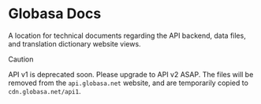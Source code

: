 # Globasa Docs

A location for technical documents regarding the API backend, data files, and translation dictionary website views.

> [!CAUTION]
> API v1 is deprecated soon. Please upgrade to API v2 ASAP. The files will be removed from the `api.globasa.net` website, and are temporarily copied to `cdn.globasa.net/api1`.
